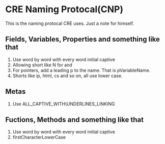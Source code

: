 # CRE Naming Protocal(CNP)

This is the naming protocal CRE uses. Just a note for himself.

## Fields, Variables, Properties and something like that
1. Use word by word with every word initial captive
2. Allowing short like N for and
3. For pointers, add a leading p to the name. That is pVariableName.
3. Shorts like ip, html, cs and so on, all use lower case.

## Metas
1. Use ALL\_CAPTIVE\_WITH\UNDERLINES\_LINKING

## Fuctions, Methods and something like that
1. Use word by word with every word initial captive
2. firstCharacterLowerCase
